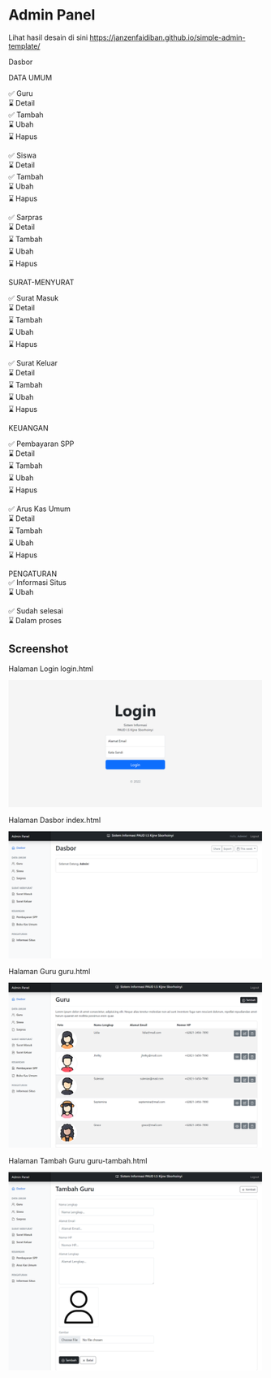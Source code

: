# Admin Panel

Lihat hasil desain di sini https://janzenfaidiban.github.io/simple-admin-template/

Dasbor <br>

DATA UMUM <br>

✅ Guru <br>
⌛ Detail <br>
✅ Tambah <br>
⌛ Ubah <br>
⌛ Hapus <br>

✅ Siswa <br>
⌛ Detail <br>
✅ Tambah <br>
⌛ Ubah <br>
⌛ Hapus <br>

✅ Sarpras <br>
⌛ Detail <br>
⌛ Tambah <br>
⌛ Ubah <br>
⌛ Hapus <br>

SURAT-MENYURAT <br>

✅ Surat Masuk <br>
⌛ Detail <br>
⌛ Tambah <br>
⌛ Ubah <br>
⌛ Hapus <br>

✅ Surat Keluar <br>
⌛ Detail <br>
⌛ Tambah <br>
⌛ Ubah <br>
⌛ Hapus <br>

KEUANGAN <br>

✅ Pembayaran SPP <br>
⌛ Detail <br>
⌛ Tambah <br>
⌛ Ubah <br>
⌛ Hapus <br>

✅ Arus Kas Umum <br>
⌛ Detail <br>
⌛ Tambah <br>
⌛ Ubah <br>
⌛ Hapus <br>

PENGATURAN <br>
✅ Informasi Situs <br>
⌛ Ubah <br>


✅ Sudah selesai <br>
⌛ Dalam proses <br>


## Screenshot

Halaman Login
login.html

<img src="https://github.com/janzenfaidiban/simple-admin-template/blob/main/_screenshot/login.png?raw=true" width="500px">

Halaman Dasbor
index.html

<img src="https://github.com/janzenfaidiban/simple-admin-template/blob/main/_screenshot/index.png?raw=true" width="500px">

Halaman Guru
guru.html

<img src="https://github.com/janzenfaidiban/simple-admin-template/blob/main/_screenshot/guru.png?raw=true" width="500px">

Halaman Tambah Guru
guru-tambah.html

<img src="https://github.com/janzenfaidiban/simple-admin-template/blob/main/_screenshot/guru-tambah.png?raw=true" width="500px">